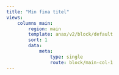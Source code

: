```yaml
---
title: "Min fina titel"
views:
    columns main:
        region: main
        template: anax/v2/block/default
        sort: 1
        data:
            meta:
                type: single
                route: block/main-col-1
---
```

